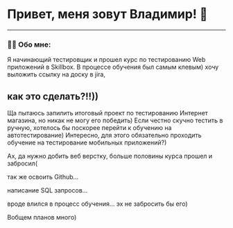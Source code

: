 # Привет, меня зовут Владимир! 👋

---

### 👨‍💻 Обо мне:

Я начинающий тестировщик и прошел курс по тестированию Web приложений в Skillbox. В процессе обучения был самым клевым) хочу выложить ссылку на доску в jira, <h2>как это сделать?!!))</h2> Ща пытаюсь запилить итоговый проект по тестированию Интернет магазина, но никак не могу его победить) Если честно скучно тестить в ручную, хотелось бы поскорее перейти к обучению на автотестирование) Интересно, для этого обязательно проходить обучение на тестирование мобильных приложений?)

Ах, да нужно добить веб верстку, больше половины курса прошел и забросил(

так же освоить Github...

написание SQL запросов...

вроде влился в процесс обучения... эх не забросить бы его)

Вобщем планов много) 






